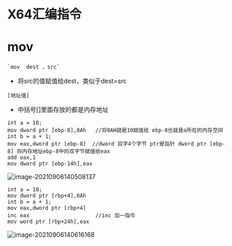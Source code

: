 # X64汇编指令

# mov

```汇编
`mov  dest ，src`
```

- 将src的值赋值给dest，类似于dest=src

```
[地址值] 
```

- 中括号[]里面存放的都是内存地址

```
int a = 10; 
mov dword ptr [ebp-8],0Ah   //将0AH就是10赋值给 ebp-8也就是a所在的内存空间
int b = a + 1; 			
mov eax,dword ptr [ebp-8]  //dword 双字4个字节 ptr是指针 dword ptr [ebp-8] 将内存地址ebp-8中的双字节赋值给eax
add eax,1  
mov dword ptr [ebp-14h],eax  
```

![image-20210906140508137](https://user-images.githubusercontent.com/90142501/132170509-a17ab0f9-29ce-4f67-8071-a9cceff313a2.png)


```
int a = 10; 
mov dword ptr [rbp+4],0Ah  
int b = a + 1; 
mov eax,dword ptr [rbp+4]  
inc eax  					//inc 加一指令
mov word ptr [rbp+24h],eax  
```

![image-20210906140616168](https://user-images.githubusercontent.com/90142501/132170539-b47e52b2-38e3-4db8-b14b-94806afec87a.png)

